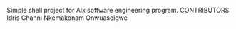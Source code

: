 Simple shell project for Alx software engineering program.
CONTRIBUTORS
Idris Ghanni
Nkemakonam Onwuasoigwe
